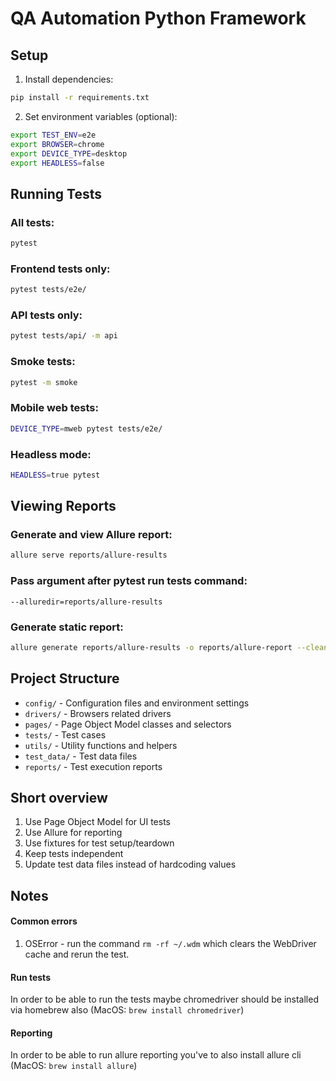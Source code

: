 # QA Automation Python Framework

## Setup

1. Install dependencies:
```bash
pip install -r requirements.txt
```

2. Set environment variables (optional):
```bash
export TEST_ENV=e2e
export BROWSER=chrome
export DEVICE_TYPE=desktop
export HEADLESS=false
```

## Running Tests

### All tests:
```bash
pytest
```

### Frontend tests only:
```bash
pytest tests/e2e/
```

### API tests only:
```bash
pytest tests/api/ -m api
```

### Smoke tests:
```bash
pytest -m smoke
```

### Mobile web tests:
```bash
DEVICE_TYPE=mweb pytest tests/e2e/
```

### Headless mode:
```bash
HEADLESS=true pytest
```

## Viewing Reports

### Generate and view Allure report:
```bash
allure serve reports/allure-results
```
### Pass argument after pytest run tests command: 
```
--alluredir=reports/allure-results
```

### Generate static report:
```bash
allure generate reports/allure-results -o reports/allure-report --clean
```

## Project Structure

- `config/` - Configuration files and environment settings
- `drivers/` - Browsers related drivers
- `pages/` - Page Object Model classes and selectors
- `tests/` - Test cases
- `utils/` - Utility functions and helpers
- `test_data/` - Test data files
- `reports/` - Test execution reports

## Short overview

1. Use Page Object Model for UI tests
2. Use Allure for reporting
3. Use fixtures for test setup/teardown
4. Keep tests independent 
5. Update test data files instead of hardcoding values

## Notes

#### Common errors
1. OSError - run the command `rm -rf ~/.wdm` which clears the WebDriver cache and rerun the test.
#### Run tests
In order to be able to run the tests maybe chromedriver should be installed via homebrew also (MacOS: `brew install chromedriver`)
#### Reporting
In order to be able to run allure reporting you've to also install allure cli (MacOS: `brew install allure`)